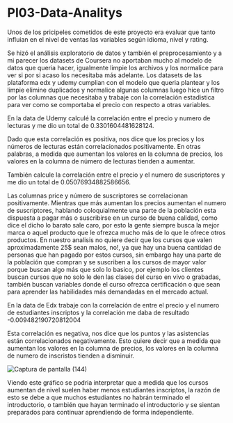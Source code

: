 # PI03-Data-Analitys

Unos de los pricipeles cometidos de este proyecto era evaluar que tanto influian en el nivel de ventas las variables según idioma, nivel y rating.


Se hizó el análisis exploratorio de datos y también el preprocesamiento y a mi parecer los datasets de Coursera no aportaban mucho al modelo de datos que queria hacer, igualmente limpie los archivos y los normalice para ver si por si acaso los necesitaba más adelante. Los datasets de las plataforma edx y udemy cumplian con el modelo que queria plantear y los limpie elimine duplicados y normalice algunas columnas luego hice un filtro por las columnas que necesitaba y trabaje con la correlación  estadistica para ver como se comportaba el precio con respecto a otras variables.


En la data de Udemy calculé la correlación entre el precio y numero de lecturas y me dio un total de 0.3301604481628124.

Dado que esta correlación es positiva, nos dice que los precios y los números de lecturas están correlacionados positivamente. En otras palabras, a medida que aumentan los valores en la columna de precios, los valores en la columna de número de lecturas tienden a aumentar.

También calcule la correlación entre el precio y el numero de suscriptores y me dio un total de 0.05076934882586656.

Las columnas price y número de suscriptores se correlacionan positivamente. Mientras que más aumentan los precios aumentan el numero de suscriptores, hablando coloquialmente una parte de la población esta dispuesta a pagar más o suscribirse en un curso de buena calidad, como dice el dicho lo barato sale caro, por esto la gente siempre busca la mejor marca o aquel producto que le ofrezca mucho más de lo que le ofrece otros productos. En nuestro analisis no quiere decir que los cursos que valen aproximadamente 25$ sean malos, no!, ya que hay una buena cantidad de personas que han pagado por estos cursos, sin embargo hay una parte de la población que compran y se suscriben a los cursos de mayor valor porque buscan algo más que solo lo basico, por ejemplo los clientes buscan cursos que no solo le den las clases del curso en vivo o grabadas, también buscan variables donde el curso ofrezca certificación o que sean para aprender las habilidades más demandadas en el mercado actual.


En la data de Edx trabaje con la correlación de entre el precio y el numero de estudiantes inscriptos  y la correlación me daba de resultado -0.009482190720812004

Esta correlación es negativa, nos dice que los puntos y las asistencias están correlacionados negativamente. Esto quiere decir que a medida que aumentan los valores en la columna de precios, los valores en la columna de numero de inscristos tienden a disminuir.

![Captura de pantalla (144)](https://user-images.githubusercontent.com/67377571/216084850-b7fe7464-c4d7-4c9e-b6f6-e1fe38b90d18.png)





Viendo este gráfico se podria interpretar que a medida que los cursos aumentan de nivel suelen haber menos estudiantes inscriptos, la razón de esto se debe a que muchos estudiantes no habrán terminado el introductorio, o también que hayan terminado el introductorio y se sientan preparados para continuar aprendiendo de forma independiente.

